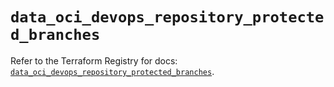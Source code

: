 # `data_oci_devops_repository_protected_branches`

Refer to the Terraform Registry for docs: [`data_oci_devops_repository_protected_branches`](https://registry.terraform.io/providers/oracle/oci/7.19.0/docs/data-sources/devops_repository_protected_branches).
